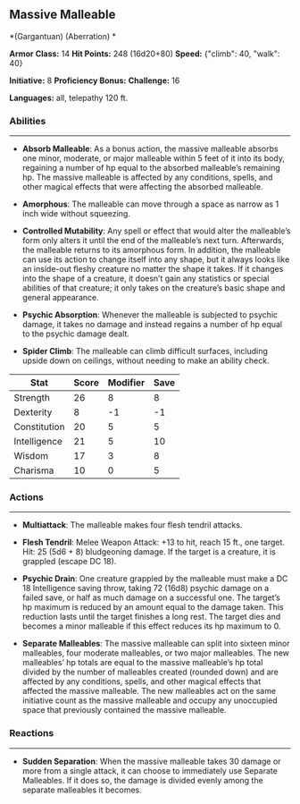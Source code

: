## Massive Malleable
*(Gargantuan) (Aberration) *

**Armor Class:** 14
**Hit Points:** 248 (16d20+80)
**Speed:** {"climb": 40, "walk": 40}

**Initiative:** 8
**Proficiency Bonus:**
**Challenge:** 16

**Languages:** all, telepathy 120 ft.

### Abilities
 --- 
- **Absorb Malleable**: As a bonus action, the massive malleable absorbs one minor, moderate, or major malleable within 5 feet of it into its body, regaining a number of hp equal to the absorbed malleable’s remaining hp. The massive malleable is affected by any conditions, spells, and other magical effects that were affecting the absorbed malleable.

- **Amorphous**: The malleable can move through a space as narrow as 1 inch wide without squeezing.

- **Controlled Mutability**: Any spell or effect that would alter the malleable’s form only alters it until the end of the malleable’s next turn. Afterwards, the malleable returns to its amorphous form. In addition, the malleable can use its action to change itself into any shape, but it always looks like an inside-out fleshy creature no matter the shape it takes. If it changes into the shape of a creature, it doesn’t gain any statistics or special abilities of that creature; it only takes on the creature’s basic shape and general appearance.

- **Psychic Absorption**: Whenever the malleable is subjected to psychic damage, it takes no damage and instead regains a number of hp equal to the psychic damage dealt.

- **Spider Climb**: The malleable can climb difficult surfaces, including upside down on ceilings, without needing to make an ability check.



| Stat | Score | Modifier | Save |
| ---- | ---- | ---- | ---- |
| Strength | 26 | 8 | 8 |
| Dexterity | 8 | -1 | -1 |
| Constitution | 20 | 5 | 5 |
| Intelligence | 21 | 5 | 10 |
| Wisdom | 17 | 3 | 8 |
| Charisma | 10 | 0 | 5 |

### Actions
 --- 
- **Multiattack**: The malleable makes four flesh tendril attacks.

- **Flesh Tendril**: Melee Weapon Attack: +13 to hit, reach 15 ft., one target. Hit: 25 (5d6 + 8) bludgeoning damage. If the target is a creature, it is grappled (escape DC 18).

- **Psychic Drain**: One creature grappled by the malleable must make a DC 18 Intelligence saving throw, taking 72 (16d8) psychic damage on a failed save, or half as much damage on a successful one. The target’s hp maximum is reduced by an amount equal to the damage taken. This reduction lasts until the target finishes a long rest. The target dies and becomes a minor malleable if this effect reduces its hp maximum to 0.

- **Separate Malleables**: The massive malleable can split into sixteen minor malleables, four moderate malleables, or two major malleables. The new malleables’ hp totals are equal to the massive malleable’s hp total divided by the number of malleables created (rounded down) and are affected by any conditions, spells, and other magical effects that affected the massive malleable. The new malleables act on the same initiative count as the massive malleable and occupy any unoccupied space that previously contained the massive malleable.

### Reactions
 --- 
- **Sudden Separation**: When the massive malleable takes 30 damage or more from a single attack, it can choose to immediately use Separate Malleables. If it does so, the damage is divided evenly among the separate malleables it becomes.


